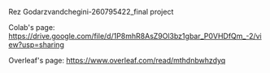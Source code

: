 Rez Godarzvandchegini-260795422_final project

Colab's page: https://drive.google.com/file/d/1P8mhR8AsZ9Ol3bz1gbar_P0VHDfQm_-2/view?usp=sharing

Overleaf's page: https://www.overleaf.com/read/mthdnbwhzdyq
